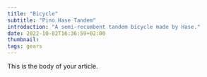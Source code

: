 ```yaml
---
title: "Bicycle"
subtitle: "Pino Hase Tandem"
introduction: "A semi-recumbent tandem bicycle made by Hase."
date: 2022-10-02T16:36:59+02:00
thumbnail:
tags: gears
---
```

This is the body of your article.
